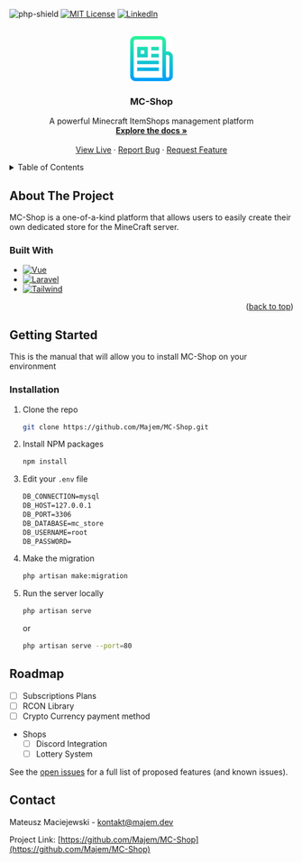 <!-- Improved compatibility of back to top link: See: https://github.com/othneildrew/Best-README-Template/pull/73 -->
<a name="readme-top"></a>
<!--
*** Thanks for checking out the Best-README-Template. If you have a suggestion
*** that would make this better, please fork the repo and create a pull request
*** or simply open an issue with the tag "enhancement".
*** Don't forget to give the project a star!
*** Thanks again! Now go create something AMAZING! :D
-->



<!-- PROJECT SHIELDS -->
<!--
*** I'm using markdown "reference style" links for readability.
*** Reference links are enclosed in brackets [ ] instead of parentheses ( ).
*** See the bottom of this document for the declaration of the reference variables
*** for contributors-url, forks-url, etc. This is an optional, concise syntax you may use.
*** https://www.markdownguide.org/basic-syntax/#reference-style-links
-->
![php-shield]
[![MIT License][license-shield]][license-url]
[![LinkedIn][linkedin-shield]][linkedin-url]



<!-- PROJECT LOGO -->
<br />
<div align="center">
  <a href="https://github.com/github_username/repo_name">
    <img src="./logo.png" alt="Logo" width="80" height="80">
  </a>

<h3 align="center">MC-Shop</h3>

  <p align="center">
    A powerful Minecraft ItemShops management platform
    <br />
    <a href="https://github.com/Majem/MC-Shop/wiki"><strong>Explore the docs »</strong></a>
    <br />
    <br />
    <a href="https://github.com/github_username/repo_name">View Live</a>
    ·
    <a href="https://github.com/github_username/repo_name/issues">Report Bug</a>
    ·
    <a href="https://github.com/github_username/repo_name/issues">Request Feature</a>
  </p>
</div>



<!-- TABLE OF CONTENTS -->
<details>
  <summary>Table of Contents</summary>
  <ol>
    <li>
      <a href="#about-the-project">About The Project</a>
      <ul>
        <li><a href="#built-with">Built With</a></li>
      </ul>
    </li>
    <li>
      <a href="#Getting Started">Getting Started</a>
      <ul>
        <li><a href="#prerequisites">Prerequisites</a></li>
        <li><a href="#installation">Installation</a></li>
      </ul>
    </li>
    <li><a href="#roadmap">Roadmap</a></li>
    <li><a href="#contact">Contact</a></li>
  </ol>
</details>



<!-- ABOUT THE PROJECT -->
## About The Project

MC-Shop is a one-of-a-kind platform that allows users to easily create their own dedicated store for the MineCraft server.



### Built With

* [![Vue][Vue.js]][Vue-url]
* [![Laravel][Laravel.com]][Laravel-url]
* [![Tailwind][TailwindCSS]][tailwind-url]

<p align="right">(<a href="#readme-top">back to top</a>)</p>



<!-- GETTING STARTED -->
## Getting Started

This is the manual that will allow you to install MC-Shop on your environment


### Installation

1. Clone the repo
   ```sh
   git clone https://github.com/Majem/MC-Shop.git
   ```
2. Install NPM packages
   ```sh
   npm install
   ```
3. Edit your `.env` file
   ```dotenv
   DB_CONNECTION=mysql
   DB_HOST=127.0.0.1
   DB_PORT=3306
   DB_DATABASE=mc_store
   DB_USERNAME=root
   DB_PASSWORD=
   ```
4. Make the migration
   ```sh
   php artisan make:migration
   ```
5. Run the server locally
   ```sh
   php artisan serve
   ```
   or
    ```sh
   php artisan serve --port=80
   ```


<!-- USAGE EXAMPLES -->


<!-- ROADMAP -->
## Roadmap

- [ ] Subscriptions Plans
- [ ] RCON Library
- [ ] Crypto Currency payment method
-  Shops
    - [ ] Discord Integration
    - [ ] Lottery System

See the [open issues](https://github.com/Majem/MC-Shop/issues) for a full list of proposed features (and known issues).


<!-- CONTACT -->
## Contact

Mateusz Maciejewski - kontakt@majem.dev

Project Link: [https://github.com/Majem/MC-Shop](https://github.com/Majem/MC-Shop)



<!-- MARKDOWN LINKS & IMAGES -->
<!-- https://www.markdownguide.org/basic-syntax/#reference-style-links -->
[php-shield]: https://img.shields.io/badge/php-8.2-blue
[license-shield]: https://img.shields.io/badge/license-MID-orange
[license-url]: https://github.com/Majem/MC-Shop/blob/master/LICENSE.txt
[linkedin-shield]: https://img.shields.io/badge/LinkedIN-blue?logo=linkedin
[linkedin-url]: https://www.linkedin.com/in/mateusz-maciejewski-621148249/
[product-screenshot]: images/screenshot.png
[Next.js]: https://img.shields.io/badge/next.js-000000?style=for-the-badge&logo=nextdotjs&logoColor=white
[Next-url]: https://nextjs.org/
[React.js]: https://img.shields.io/badge/React-20232A?style=for-the-badge&logo=react&logoColor=61DAFB
[React-url]: https://reactjs.org/
[Vue.js]: https://img.shields.io/badge/Vue.js-35495E?style=for-the-badge&logo=vuedotjs&logoColor=4FC08D
[Vue-url]: https://vuejs.org/
[Angular.io]: https://img.shields.io/badge/Angular-DD0031?style=for-the-badge&logo=angular&logoColor=white
[Angular-url]: https://angular.io/
[Svelte.dev]: https://img.shields.io/badge/Svelte-4A4A55?style=for-the-badge&logo=svelte&logoColor=FF3E00
[Svelte-url]: https://svelte.dev/
[Laravel.com]: https://img.shields.io/badge/Laravel-FF2D20?style=for-the-badge&logo=laravel&logoColor=white
[TailwindCSS]: https://img.shields.io/badge/Tailwind%20CSS-white?style=for-the-badge&logo=tailwindcss
[Laravel-url]: https://laravel.com
[tailwind-url]: https://tailwindcss.com/
[Bootstrap.com]: https://img.shields.io/badge/Bootstrap-563D7C?style=for-the-badge&logo=bootstrap&logoColor=white
[Bootstrap-url]: https://getbootstrap.com
[JQuery.com]: https://img.shields.io/badge/jQuery-0769AD?style=for-the-badge&logo=jquery&logoColor=white
[JQuery-url]: https://jquery.com 
